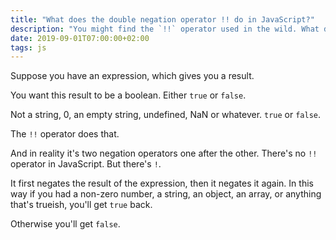 ```yaml
---
title: "What does the double negation operator !! do in JavaScript?"
description: "You might find the `!!` operator used in the wild. What does it mean?"
date: 2019-09-01T07:00:00+02:00
tags: js
---
```


Suppose you have an expression, which gives you a result.

You want this result to be a boolean. Either `true` or `false`.

Not a string, 0, an empty string, undefined, NaN or whatever. `true` or `false`.

The `!!` operator does that.

And in reality it's two negation operators one after the other. There's no `!!` operator in JavaScript. But there's `!`.

It first negates the result of the expression, then it negates it again. In this way if you had a non-zero number, a string, an object, an array, or anything that's trueish, you'll get `true` back.

Otherwise you'll get `false`.
